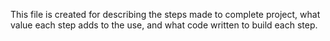 This file is created for describing the steps made to complete project, what value each step adds to the use, and what code written to build each step.